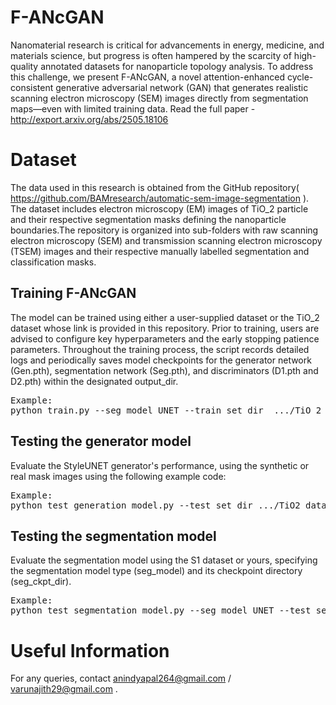 # F-ANcGAN
Nanomaterial research is critical for advancements in energy, medicine, and materials science, but progress is often hampered by the scarcity of high-quality annotated datasets for nanoparticle topology analysis. To address this challenge, we present F-ANcGAN, a novel attention-enhanced cycle-consistent generative adversarial network (GAN) that generates realistic scanning electron microscopy (SEM) images directly from segmentation maps—even with limited training data. 
Read the full paper - http://export.arxiv.org/abs/2505.18106
# Dataset
The data used in this research is obtained from the GitHub repository( https://github.com/BAMresearch/automatic-sem-image-segmentation ). The dataset includes electron microscopy (EM) images of TiO_2 particle and their respective segmentation masks defining the nanoparticle boundaries.The repository is organized into sub-folders with raw scanning electron microscopy (SEM) and transmission scanning electron microscopy (TSEM) images and their respective manually labelled segmentation and classification masks. 
## Training F-ANcGAN
The model can be trained using either a user-supplied dataset or the TiO_2 dataset whose link is provided in this repository. Prior to training, users are advised to configure key hyperparameters and the early stopping patience parameters. Throughout the training process, the script records detailed logs and periodically saves model checkpoints for the  generator network (Gen.pth), segmentation network (Seg.pth), and discriminators (D1.pth and D2.pth) within the designated output_dir.
<pre>Example:
python train.py --seg_model UNET --train_set_dir  .../TiO_2 dataset/train  --lr 0.0001 --p_vanilla 0.2 --p_diff 0.2 --patience 500 --output_dir tmp/</pre>
## Testing the generator model
Evaluate the StyleUNET generator's performance, using the synthetic or real mask images using the following example code:
<pre>Example:
python test_generation_model.py --test_set_dir .../TiO2 dataset/test/ --gen_ckpt_dir .../SAGE-GAN_checkpoints/UNET_model/S1 dataset/Gen.pth --output_dir tmp/</pre>
## Testing the segmentation model
Evaluate the segmentation model using the S1 dataset or yours, specifying the segmentation model type (seg_model) and its checkpoint directory (seg_ckpt_dir).
<pre>Example:
python test_segmentation_model.py --seg_model UNET --test_set_dir .../TiO_2 dataset/test --seg_ckpt_dir .../SAGE-GAN_checkpoints/UNET_model/S1 dataset/Seg.pth --output_dir tmp/</pre>
# Useful Information
For any queries, contact anindyapal264@gmail.com / varunajith29@gmail.com .
